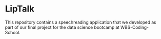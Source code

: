 # LipTalk
This repository contains a speechreading application that we developed as part of our final project for the data science bootcamp at WBS-Coding-School.
